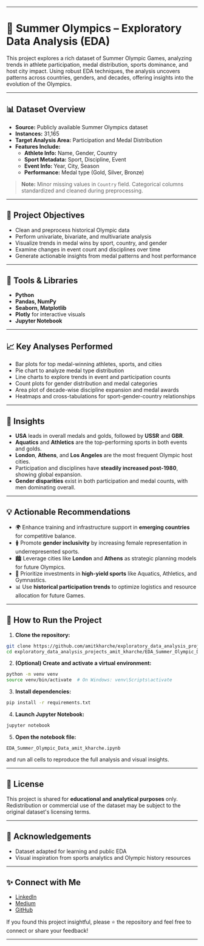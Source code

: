 
---

# 🏅 Summer Olympics – Exploratory Data Analysis (EDA)

This project explores a rich dataset of Summer Olympic Games, analyzing trends in athlete participation, medal distribution, sports dominance, and host city impact. Using robust EDA techniques, the analysis uncovers patterns across countries, genders, and decades, offering insights into the evolution of the Olympics.

---

## 📊 Dataset Overview

- **Source:** Publicly available Summer Olympics dataset  
- **Instances:** 31,165  
- **Target Analysis Area:** Participation and Medal Distribution  
- **Features Include:**
  - **Athlete Info:** Name, Gender, Country
  - **Sport Metadata:** Sport, Discipline, Event
  - **Event Info:** Year, City, Season
  - **Performance:** Medal type (Gold, Silver, Bronze)
> **Note:** Minor missing values in `Country` field. Categorical columns standardized and cleaned during preprocessing.

---

## 📌 Project Objectives

- Clean and preprocess historical Olympic data  
- Perform univariate, bivariate, and multivariate analysis  
- Visualize trends in medal wins by sport, country, and gender  
- Examine changes in event count and disciplines over time  
- Generate actionable insights from medal patterns and host performance

---

## 🔧 Tools & Libraries

- **Python**
- **Pandas, NumPy**
- **Seaborn, Matplotlib**
- **Plotly** for interactive visuals
- **Jupyter Notebook**

---

## 📈 Key Analyses Performed

- Bar plots for top medal-winning athletes, sports, and cities  
- Pie chart to analyze medal type distribution  
- Line charts to explore trends in event and participation counts  
- Count plots for gender distribution and medal categories  
- Area plot of decade-wise discipline expansion and medal awards  
- Heatmaps and cross-tabulations for sport-gender-country relationships

---

## 📌 Insights

- **USA** leads in overall medals and golds, followed by **USSR** and **GBR**.  
- **Aquatics** and **Athletics** are the top-performing sports in both events and golds.  
- **London**, **Athens**, and **Los Angeles** are the most frequent Olympic host cities.  
- Participation and disciplines have **steadily increased post-1980**, showing global expansion.  
- **Gender disparities** exist in both participation and medal counts, with men dominating overall.  

---

## 💡 Actionable Recommendations

- 🌍 Enhance training and infrastructure support in **emerging countries** for competitive balance.  
- 🚺 Promote **gender inclusivity** by increasing female representation in underrepresented sports.  
- 🏙️ Leverage cities like **London** and **Athens** as strategic planning models for future Olympics.  
- 🥇 Prioritize investments in **high-yield sports** like Aquatics, Athletics, and Gymnastics.  
- 📊 Use **historical participation trends** to optimize logistics and resource allocation for future Games.

---

## 🧪 How to Run the Project

1. **Clone the repository:**
```bash
git clone https://github.com/amitkharche/exploratory_data_analysis_projects_amit_kharche.git
cd exploratory_data_analysis_projects_amit_kharche/EDA_Summer_Olympic_Data_amit_kharche
````

2. **(Optional) Create and activate a virtual environment:**

```bash
python -m venv venv
source venv/bin/activate  # On Windows: venv\Scripts\activate
```

3. **Install dependencies:**

```bash
pip install -r requirements.txt
```

4. **Launch Jupyter Notebook:**

```bash
jupyter notebook
```

5. **Open the notebook file:**

```
EDA_Summer_Olympic_Data_amit_kharche.ipynb
```

and run all cells to reproduce the full analysis and visual insights.

---

## 📜 License

This project is shared for **educational and analytical purposes** only. Redistribution or commercial use of the dataset may be subject to the original dataset's licensing terms.

---

## 🤝 Acknowledgements

* Dataset adapted for learning and public EDA
* Visual inspiration from sports analytics and Olympic history resources

---

## ✨ Connect with Me

* [LinkedIn](https://www.linkedin.com/in/amit-kharche)
* [Medium](https://medium.com/@amitkharche14)
* [GitHub](https://github.com/amitkharche)

If you found this project insightful, please ⭐ the repository and feel free to connect or share your feedback!

---
